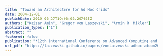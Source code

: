 ```yaml
---
title: "Toward an Architecture for Ad Hoc Grids"
date: 2004-12-01
publishDate: 2019-08-27T19:08:08.207485Z
authors: ["Kaizar Amin", "Gregor von Laszewski", "Armin R. Mikler"]
publication_types: ["1"]
abstract: ""
featured: false
publication: "*12th International Conference on Advanced Computing and Communications (ADCOM 2004)*"
url_pdf: "https://laszewski.github.io/papers/vonLaszewski-adhoc-adcom2004.pdf"
---
```


